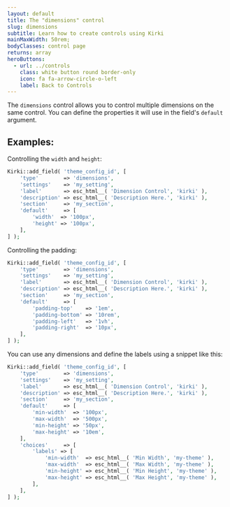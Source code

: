 ```yaml
---
layout: default
title: The "dimensions" control
slug: dimensions
subtitle: Learn how to create controls using Kirki
mainMaxWidth: 50rem;
bodyClasses: control page
returns: array
heroButtons:
  - url: ../controls
    class: white button round border-only
    icon: fa fa-arrow-circle-o-left
    label: Back to Controls
---
```


The `dimensions` control allows you to control multiple dimensions on the same control.
You can define the properties it will use in the field's `default` argument.

## Examples:

Controlling the `width` and `height`:

```php
Kirki::add_field( 'theme_config_id', [
	'type'        => 'dimensions',
	'settings'    => 'my_setting',
	'label'       => esc_html__( 'Dimension Control', 'kirki' ),
	'description' => esc_html__( 'Description Here.', 'kirki' ),
	'section'     => 'my_section',
	'default'     => [
		'width'  => '100px',
		'height' => '100px',
	],
] );
```

Controlling the padding:

```php
Kirki::add_field( 'theme_config_id', [
	'type'        => 'dimensions',
	'settings'    => 'my_setting',
	'label'       => esc_html__( 'Dimension Control', 'kirki' ),
	'description' => esc_html__( 'Description Here.', 'kirki' ),
	'section'     => 'my_section',
	'default'     => [
		'padding-top'    => '1em',
		'padding-bottom' => '10rem',
		'padding-left'   => '1vh',
		'padding-right'  => '10px',
	],
] );
```

You can use any dimensions and define the labels using a snippet like this:

```php
Kirki::add_field( 'theme_config_id', [
	'type'        => 'dimensions',
	'settings'    => 'my_setting',
	'label'       => esc_html__( 'Dimension Control', 'kirki' ),
	'description' => esc_html__( 'Description Here.', 'kirki' ),
	'section'     => 'my_section',
	'default'     => [
		'min-width'  => '100px',
		'max-width'  => '500px',
		'min-height' => '50px',
		'max-height' => '10em',
	],
	'choices'     => [
		'labels' => [
			'min-width'  => esc_html__( 'Min Width', 'my-theme' ),
			'max-width'  => esc_html__( 'Max Width', 'my-theme' ),
			'min-height' => esc_html__( 'Min Height', 'my-theme' ),
			'max-height' => esc_html__( 'Max Height', 'my-theme' ),
		],
	],
] );
```
